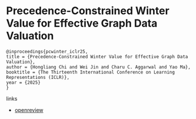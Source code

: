 # Precedence-Constrained Winter Value for Effective Graph Data Valuation

```
@inproceedings{pcwinter_iclr25,
title = {Precedence-Constrained Winter Value for Effective Graph Data Valuation},
author = {Hongliang Chi and Wei Jin and Charu C. Aggarwal and Yao Ma},
booktitle = {The Thirteenth International Conference on Learning Representations (ICLR)},
year = {2025}
}
```

links
- [openreview](https://openreview.net/forum?id=tVRVE0OAyb)
